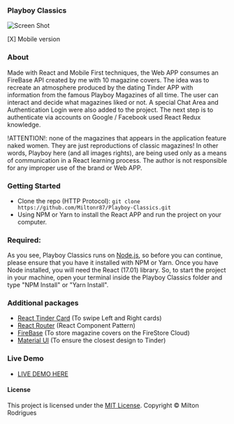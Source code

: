 ### Playboy Classics

![Screen Shot](https://github.com/Miltonr87/Playboy-Classics/blob/main/playboy.png)

[X] Mobile version

### About

Made with React and Mobile First techniques, the Web APP consumes an FireBase API created by me with 10 magazine covers. The idea was to recreate an atmosphere produced by the dating Tinder APP with information from the famous Playboy Magazines of all time. The user can interact and decide what magazines liked or not. A special Chat Area and Authentication Login were also added to the project. The next step is to authenticate via accounts on Google / Facebook used React Redux knowledge. 

!ATTENTION!: none of the magazines that appears in the application feature naked women. They are just reproductions of classic magazines! In other words, Playboy here (and all images rights), are being used only as a means of communication in a React learning process. The author is not responsible for any improper use of the brand or Web APP.

### Getting Started

- Clone the repo (HTTP Protocol): ```git clone https://github.com/Miltonr87/Playboy-Classics.git```
- Using NPM or Yarn to install the React APP and run the project on your computer. 

### Required:

As you see, Playboy Classics runs on [Node.js](https://nodejs.org/), so before you can continue, please ensure that you have it installed with NPM or Yarn. Once you have Node installed, you will need the React (17.01) library. So, to start the project in your machine, open your terminal inside the Playboy Classics folder and type "NPM Install" or "Yarn Install".

### Additional packages
- [React Tinder Card](https://github.com/3DJakob/react-tinder-card) (To swipe Left and Right cards)
- [React Router](https://reactrouter.com/) (React Component Pattern)
- [FireBase](https://firebase.google.com/) (To store magazine covers on the FireStore Cloud)
- [Material UI](https://material-ui.com/pt/) (To ensure the closest design to Tinder)

### Live Demo 

- [LIVE DEMO HERE](https://playboy-classics.miltonr87.vercel.app/)

#### License

This project is licensed under the [MIT License](https://magno.mit-license.org/2018). Copyright © Milton Rodrigues
